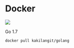 Docker
=======

[![](https://images.microbadger.com/badges/image/kakilangit/golang.svg)](http://microbadger.com/images/kakilangit/golang "Get your own image badge on microbadger.com")

Go 1.7

    docker pull kakilangit/golang
